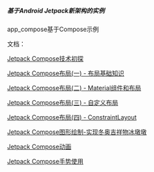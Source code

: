 ##### 基于Android Jetpack新架构的实例

app_compose基于Compose示例

文档：

[Jetpack Compose技术初探](https://www.jianshu.com/p/e18c81118bf3)

[Jetpack Compose布局(一) - 布局基础知识](https://www.jianshu.com/p/0411abaf0307)

[Jetpack Compose布局(二) - Material组件和布局](https://www.jianshu.com/p/66c4bec713f7)

[Jetpack Compose布局(三) - 自定义布局](https://www.jianshu.com/p/f8e70c5fd5eb)

[Jetpack Compose布局(四) - ConstraintLayout](https://www.jianshu.com/p/ef786017c014)

[Jetpack Compose图形绘制-实现冬奥吉祥物冰墩墩](https://www.jianshu.com/p/2c84e7166c00)

[Jetpack Compose动画](https://www.jianshu.com/p/d4d268de966e)

[Jetpack Compose手势使用](https://www.jianshu.com/p/31b49f32f98d)

